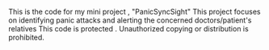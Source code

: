 This is the code for my mini project , "PanicSyncSight"
This project focuses on identifying panic attacks and alerting the concerned doctors/patient's relatives
This code is protected . Unauthorized copying or distribution is prohibited.
